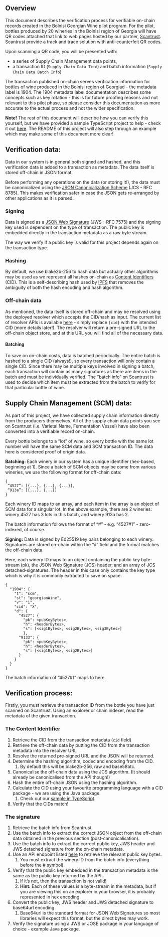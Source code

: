 ## Overview
This document describes the verification process for verifiable on-chain records created in the Bolnisi Georgian Wine pilot program.
For the pilot, bottles produced by 20 wineries in the Bolnisi region of Georgia will have QR codes attached that link to web pages hosted by our partner, [Scantrust](https://www.scantrust.com/).
Scantrust provide a track and trace solution with anti-counterfeit QR codes.

Upon scanning a QR code, you will be presented with:
- a series of Supply Chain Management data points,
- a transaction ID (`Supply Chain Data Txid`) and batch information (`Supply Chain Data Batch Info`)

The transaction published on-chain serves verification information for bottles of wine produced in the Bolnisi region of Georgiad - the metadata label is 1904.
The 1904 metadata label documentation describes some concepts such as key rotation - this is for future proofing reasons and not relevant to this pilot phase, so please consider this documentation as more accurate to the actual process and not the wider specification.

**Note!** The rest of this document will describe how you can verify this yourself, but we have provided a sample TypeScript project to help - check it out [here](./verification-scripts/).
The README of this project will also step through an example which may make some of this document more clear!

## Verification data:
Data in our system is in general both signed and hashed, and this verification data is added to a transaction as metadata.
The data itself is stored off-chain in JSON format.

Before performing any operations on the data (or storing it!), the data must be canonicalized using the [JSON Canonicalization Scheme](https://www.rfc-editor.org/rfc/rfc8785) (JCS - RFC 8785).
This makes verification safer in case the JSON gets re-arranged by other applications as it is parsed.

### Signing
Data is signed as a [JSON Web Signature](https://datatracker.ietf.org/doc/html/rfc7515) (JWS - RFC 7575) and the signing key used is dependent on the type of transaction.
The public key is embedded directly in the transaction metadata as a raw byte stream.

The way we verify if a public key is valid for this project depends again on the transaction type.

### Hashing
By default, we use blake2b-256 to hash data but actually other algorithms may be used as we represent all hashes on-chain as [Content Identifiers](https://github.com/multiformats/cid) (CID).
This is a self-describing hash used by [IPFS](https://ipfs.tech/) that removes the ambiguity of both the hash encoding and hash algorithm.

### Off-chain data
As mentioned, the data itself is stored off-chain and may be resolved using the deployed resolver which accepts the CID/hash as input.
The current list of resolver APIs is available [here](./apis/OFFCHAIN) - simply replace `{cid}` with the intended CID (more details later!).
The resolver will return a pre-signed URL to the off-chain object store, and at this URL you will find all of the necessary data.

#### Batching
To save on on-chain costs, data is batched periodically.
The entire batch is hashed to a single CID (always!), so every transaction will only contain a single CID.
Since there may be multiple keys involved in signing a batch, each transaction will contain as many signatures as there are items in the batch and must be individually verified.
The “batch info” on Scantrust is used to decide which item must be extracted from the batch to verify for that particular bottle of wine.

## Supply Chain Management (SCM) data:
As part of this project, we have collected supply chain information directly from the producers themselves.
All of the supply chain data points you see on Scantrust (i.e. Varietal Name, Fermentation Vessel) have also been converted into a verifiable record on-chain.

Every bottle belongs to a “lot” of wine, so every bottle with the same lot number will have the same SCM data and SCM transaction ID.
The data here is considered proof of origin data.

**Batching:** Each winery in our system has a unique identifier (hex-based, beginning at 1).
Since a batch of SCM objects may be come from various wineries, we use the following format for off-chain data:
```
{
 “4527”: [{...}, {...}, {...}],
 “913a”: [{...}, {...}]
}
```

Each winery ID maps to an array, and each item in the array is an object of SCM data for a singular lot.
In the above example, there are 2 wineries: winery 4527 has 3 lots in this batch, and winery 913a has 2.

The batch information follows the format of “<wineryId>#<indexInArray>” - e.g. “4527#1” - zero-indexed, of course.

**Signing:** Data is signed by Ed25519 key pairs belonging to each winery.
Signatures are stored on-chain within the “d” field and the format matches the off-chain data.

Here, each winery ID maps to an object containing the public key byte-stream (pk), the JSON Web Signature (JCS) header, and an array of JCS detached-signatures.
The header in this case only contains the key type which is why it is commonly extracted to save on space.

```
{
  "1904": {
    "t": "scm",
    "st": "georgianWine",
    "v": "1",
    "cid": "X",
    "d": {
      "4527": {
        "pk": <pubKeyBytes>,
        "h": <headerBytes>,
        "s": [<sig1Bytes>, <sig2Bytes>, <sig3Bytes>]
	    },
      "9133": {
        "pk": <pubKeyBytes>,
        "h": <headerBytes>,
        "s": [<sig1Bytes>, <sig2Bytes>]
      }
    }
  }
}
```
The batch information of “4527#1” maps to <sig2Bytes> here.

## Verification process:
Firstly, you must retrieve the transaction ID from the bottle you have just scanned on Scantrust.
Using an explorer or chain indexer, read the metadata of the given transaction.

### The Content Identifier
1. Retrieve the CID from the transaction metadata (`cid` field)
2. Retrieve the off-chain data by putting the CID from the transaction metadata into the resolver URL
3. Resolve the returned pre-signed URL and the JSON will be returned.
4. Determine the hashing algorithm, codec and encoding from the CID.
    1. By default this will be blake2b-256, raw and base58btc.
5. Canonicalise the off-chain data using the JCS algorithm. (It should already be canonicalised from the API though!)
6. Hash the entire off-chain JSON using the hashing algorithm.
7. Calculate the CID using your favourite programming language with a CID package - we are using the Java package.
    1. Check out our [sample in TypeScript](./verification-scripts/).
8. Verify that the CIDs match!

### The signature
1. Retrieve the batch info from Scantrust.
2. Use the batch info to extract the correct JSON object from the off-chain data obtained in the previous section (post-canonicalisation).
3. Use the batch info to extract the correct public key, JWS header and JWS detached signature from the on-chain metadata.
4. Use an API endpoint listed [here](./apis/PUBLIC_KEYS) to retrieve the relevant public key bytes.
    1. You must extract the winery ID from the batch info (everything before the # symbol).
5. Verify that the public key embedded in the transaction metadata is the same as the public key returned by the API.
    1. If it’s not, then the transaction is not valid!
    2. **Hint:** Each of these values is a byte-stream in the metadata, but if you are viewing this on an explorer in your browser, it is probably represented in hex encoding.
6. Convert the public key, JWS header and JWS detached signature to base64url encoding.
    1. Base64url is the standard format for JSON Web Signatures so most libraries will expect this format, but the direct bytes may work.
7. Verify the signature using a JWS or JOSE package in your language of choice - example Java package.
